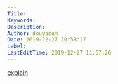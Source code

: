 ```yaml
---
Title: 
Keywords: 
Description: 
Author: douyacun
Date: 2019-12-27 10:58:17
Label: 
LastEditTime: 2019-12-27 11:57:26
---
```


[explain](explain.md)
